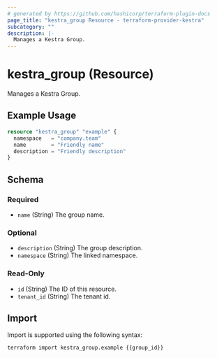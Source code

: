```yaml
---
# generated by https://github.com/hashicorp/terraform-plugin-docs
page_title: "kestra_group Resource - terraform-provider-kestra"
subcategory: ""
description: |-
  Manages a Kestra Group.
---
```


# kestra_group (Resource)

Manages a Kestra Group.

## Example Usage

```terraform
resource "kestra_group" "example" {
  namespace   = "company.team"
  name        = "Friendly name"
  description = "Friendly description"
}
```

<!-- schema generated by tfplugindocs -->
## Schema

### Required

- `name` (String) The group name.

### Optional

- `description` (String) The group description.
- `namespace` (String) The linked namespace.

### Read-Only

- `id` (String) The ID of this resource.
- `tenant_id` (String) The tenant id.

## Import

Import is supported using the following syntax:

```shell
terraform import kestra_group.example {{group_id}}
```
